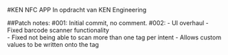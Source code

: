 #KEN NFC APP
In opdracht van KEN Engineering

##Patch notes:
\#001:
	Initial commit, no comment.
\#002:
	- UI overhaul
	- Fixed barcode scanner functionality\
	- Fixed not being able to scan more than one tag per intent
	- Allows custom values to be written onto the tag